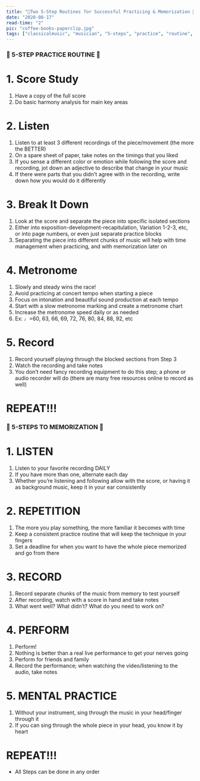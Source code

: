 ```yaml
---
title: "📝Two 5-Step Routines for Successful Practicing & Memorization 🧠"
date: "2020-08-17"
read-time: "2"
pic: "coffee-books-paperclip.jpg"
tags: ["classicalmusic", "musician", "5-steps", "practice", "routine", "memory"]
---
```


### 🌟 5-STEP PRACTICE ROUTINE 🌟

# 1. Score Study

1. Have a copy of the full score
2. Do basic harmony analysis for main key areas

# 2. Listen

1. Listen to at least 3 different recordings of the piece/movement (the more the BETTER)
2. On a spare sheet of paper, take notes on the timings that you liked
3. If you sense a different color or emotion while following the score and recording, jot down an adjective to describe that change in your music
4. If there were parts that you didn't agree with in the recording, write down how you would do it differently

# 3. Break It Down

1. Look at the score and separate the piece into specific isolated sections
2. Either into exposition-development-recapitulation, Variation 1-2-3, etc, or into page numbers, or even just separate practice blocks
3. Separating the piece into different chunks of music will help with time management when practicing, and with memorization later on

# 4. Metronome

1. Slowly and steady wins the race!
2. Avoid practicing at concert tempo when starting a piece
3. Focus on intonation and beautiful sound production at each tempo
4. Start with a slow metronome marking and create a metronome chart
5. Increase the metronome speed daily or as needed
6. Ex: ♩=60, 63, 66, 69, 72, 76, 80, 84, 88, 92, etc

# 5. Record

1. Record yourself playing through the blocked sections from Step 3
2. Watch the recording and take notes
3. You don’t need fancy recording equipment to do this step; a phone or audio recorder will do (there are many free resources online to record as well)  

# REPEAT!!!

### 🌟 5-STEPS TO MEMORIZATION 🌟

# 1. LISTEN

1. Listen to your favorite recording DAILY
2. If you have more than one, alternate each day
3. Whether you’re listening and following allow with the score, or having it as background music, keep it in your ear consistently

# 2. REPETITION

1. The more you play something, the more familiar it becomes with time
2. Keep a consistent practice routine that will keep the technique in your fingers
3. Set a deadline for when you want to have the whole piece memorized and go from there

# 3. RECORD

1. Record separate chunks of the music from memory to test yourself
2. After recording, watch with a score in hand and take notes
3. What went well? What didn’t? What do you need to work on?

# 4. PERFORM

1. Perform!
2. Nothing is better than a real live performance to get your nerves going
3. Perform for friends and family
4. Record the performance; when watching the video/listening to the audio, take notes

# 5. MENTAL PRACTICE

1. Without your instrument, sing through the music in your head/finger through it
2. If you can sing through the whole piece in your head, you know it by heart

# REPEAT!!!

- All Steps can be done in any order
